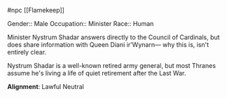  #npc [[Flamekeep]]

Gender:: Male
Occupation:: Minister
Race:: Human

Minister Nystrum Shadar answers directly to the Council of Cardinals, but does share information with Queen Diani ir'Wynarn— why this is, isn't entirely clear.

Nystrum Shadar is a well-known retired army general, but most Thranes assume he's living a life of quiet retirement after the Last War.

**Alignment**: Lawful Neutral
